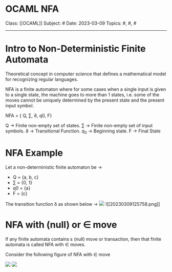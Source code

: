 # OCAML NFA
Class: [[OCAML]]
Subject: #
Date: 2023-03-09
Topics: #, #, # 

---

# Intro to Non-Deterministic Finite Automata

Theoretical concept in computer science that defines a mathematical model for recognizing regular languages.

NFA is a finite automaton where for some cases when a single input is given to a single state, the machine goes to more than 1 states, i.e. some of the moves cannot be uniquely determined by the present state and the present input symbol.

NFA = { Q, ∑, ∂, q0, F}

Q → Finite non-empty set of states. 
∑ → Finite non-empty set of input symbols. 
∂ → Transitional Function. 
$q_{0}$ → Beginning state. 
F → Final State

# NFA Example
Let a non-deterministic finite automaton be →

-   Q = {a, b, c}
-   ∑ = {0, 1}
-   q0 = {a}
-   F = {c}

The transition function δ as shown below →
![](../Assets/20230309125709.png)
![[20230309125758.png]]
# NFA with (null) or ∈ move
If any finite automata contains ε (null) move or transaction, then that finite automata is called NFA with ∈ moves.

Consider the following figure of NFA with ∈ move

![](../Assets/20230309124357.png)
![](../Assets/20230309124441.png)

